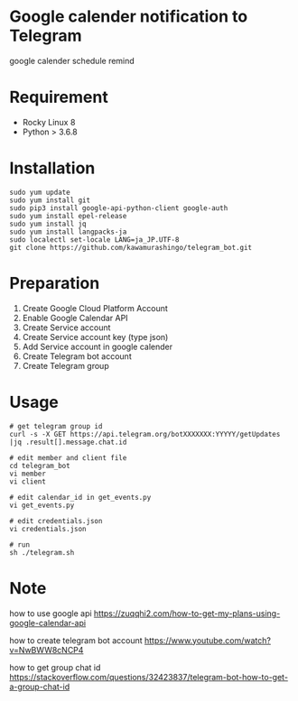 # Google calender notification to Telegram
google calender schedule remind

# Requirement
* Rocky Linux 8
* Python > 3.6.8

# Installation
```
sudo yum update
sudo yum install git
sudo pip3 install google-api-python-client google-auth
sudo yum install epel-release
sudo yum install jq
sudo yum install langpacks-ja
sudo localectl set-locale LANG=ja_JP.UTF-8
git clone https://github.com/kawamurashingo/telegram_bot.git
```

# Preparation
1. Create Google Cloud Platform Account
2. Enable Google Calendar API
3. Create Service account
4. Create Service account key (type json)
5. Add Service account in google calender
6. Create Telegram bot account
7. Create Telegram group

# Usage
```
# get telegram group id
curl -s -X GET https://api.telegram.org/botXXXXXXX:YYYYY/getUpdates |jq .result[].message.chat.id

# edit member and client file
cd telegram_bot
vi member
vi client

# edit calendar_id in get_events.py
vi get_events.py

# edit credentials.json
vi credentials.json

# run
sh ./telegram.sh
```

# Note
how to use google api 
https://zuqqhi2.com/how-to-get-my-plans-using-google-calendar-api

how to create telegram bot account
https://www.youtube.com/watch?v=NwBWW8cNCP4

how to get group chat id
https://stackoverflow.com/questions/32423837/telegram-bot-how-to-get-a-group-chat-id
